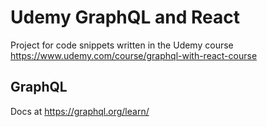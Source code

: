 # Udemy GraphQL and React

Project for code snippets written in the Udemy course https://www.udemy.com/course/graphql-with-react-course

## GraphQL

Docs at https://graphql.org/learn/
